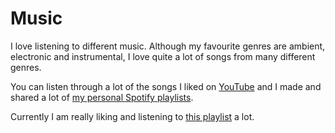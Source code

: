 # Music

I love listening to different music. Although my favourite genres are ambient, electronic and instrumental, I love quite a lot of songs from many different genres.

You can listen through a lot of the songs I liked on [YouTube](https://www.youtube.com/playlist?list=PL0nGxteCFLXYA1fsLmlWzY0Tyoo3c7tF-) and I made and shared a lot of [my personal Spotify playlists](https://open.spotify.com/user/nikitavoloboev).

Currently I am really liking and listening to [this playlist](https://open.spotify.com/user/nikitavoloboev/playlist/4pRiHQwLoSc8MQ23swgts8) a lot.
